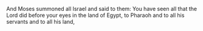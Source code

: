 And Moses summoned all Israel and said to them: You have seen all that the Lord did before your eyes in the land of Egypt, to Pharaoh and to all his servants and to all his land,
